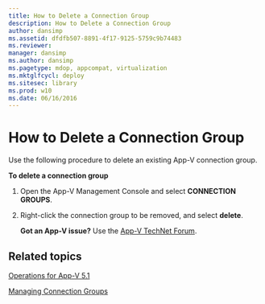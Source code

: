 ```yaml
---
title: How to Delete a Connection Group
description: How to Delete a Connection Group
author: dansimp
ms.assetid: dfdfb507-8891-4f17-9125-5759c9b74483
ms.reviewer: 
manager: dansimp
ms.author: dansimp
ms.pagetype: mdop, appcompat, virtualization
ms.mktglfcycl: deploy
ms.sitesec: library
ms.prod: w10
ms.date: 06/16/2016
---
```



# How to Delete a Connection Group


Use the following procedure to delete an existing App-V connection group.

**To delete a connection group**

1.  Open the App-V Management Console and select **CONNECTION GROUPS**.

2.  Right-click the connection group to be removed, and select **delete**.

    **Got an App-V issue?** Use the [App-V TechNet Forum](https://social.technet.microsoft.com/Forums/home?forum=mdopappv).

## Related topics


[Operations for App-V 5.1](operations-for-app-v-51.md)

[Managing Connection Groups](managing-connection-groups51.md)

 

 





